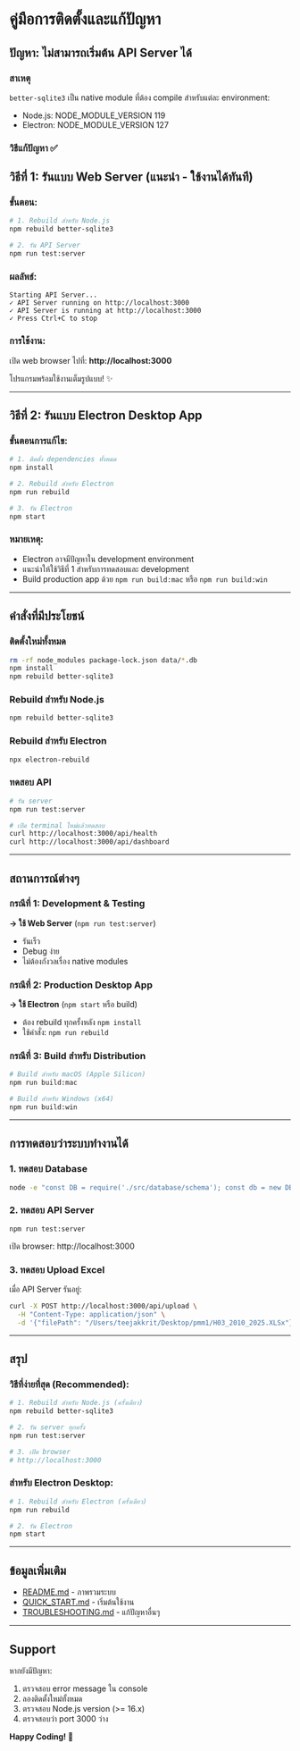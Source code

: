 # คู่มือการติดตั้งและแก้ปัญหา

## ปัญหา: ไม่สามารถเริ่มต้น API Server ได้

### สาเหตุ

`better-sqlite3` เป็น native module ที่ต้อง compile สำหรับแต่ละ environment:
- Node.js: NODE_MODULE_VERSION 119
- Electron: NODE_MODULE_VERSION 127

### วิธีแก้ปัญหา ✅

## วิธีที่ 1: รันแบบ Web Server (แนะนำ - ใช้งานได้ทันที)

### ขั้นตอน:

```bash
# 1. Rebuild สำหรับ Node.js
npm rebuild better-sqlite3

# 2. รัน API Server
npm run test:server
```

### ผลลัพธ์:
```
Starting API Server...
✓ API Server running on http://localhost:3000
✓ API Server is running at http://localhost:3000
✓ Press Ctrl+C to stop
```

### การใช้งาน:

เปิด web browser ไปที่: **http://localhost:3000**

โปรแกรมพร้อมใช้งานเต็มรูปแบบ! ✨

---

## วิธีที่ 2: รันแบบ Electron Desktop App

### ขั้นตอนการแก้ไข:

```bash
# 1. ติดตั้ง dependencies ทั้งหมด
npm install

# 2. Rebuild สำหรับ Electron
npm run rebuild

# 3. รัน Electron
npm start
```

### หมายเหตุ:
- Electron อาจมีปัญหาใน development environment
- แนะนำให้ใช้วิธีที่ 1 สำหรับการทดสอบและ development
- Build production app ด้วย `npm run build:mac` หรือ `npm run build:win`

---

## คำสั่งที่มีประโยชน์

### ติดตั้งใหม่ทั้งหมด
```bash
rm -rf node_modules package-lock.json data/*.db
npm install
npm rebuild better-sqlite3
```

### Rebuild สำหรับ Node.js
```bash
npm rebuild better-sqlite3
```

### Rebuild สำหรับ Electron
```bash
npx electron-rebuild
```

### ทดสอบ API
```bash
# รัน server
npm run test:server

# เปิด terminal ใหม่แล้วทดสอบ
curl http://localhost:3000/api/health
curl http://localhost:3000/api/dashboard
```

---

## สถานการณ์ต่างๆ

### กรณีที่ 1: Development & Testing
**→ ใช้ Web Server** (`npm run test:server`)
- รันเร็ว
- Debug ง่าย
- ไม่ต้องกังวลเรื่อง native modules

### กรณีที่ 2: Production Desktop App
**→ ใช้ Electron** (`npm start` หรือ build)
- ต้อง rebuild ทุกครั้งหลัง `npm install`
- ใช้คำสั่ง: `npm run rebuild`

### กรณีที่ 3: Build สำหรับ Distribution
```bash
# Build สำหรับ macOS (Apple Silicon)
npm run build:mac

# Build สำหรับ Windows (x64)
npm run build:win
```

---

## การทดสอบว่าระบบทำงานได้

### 1. ทดสอบ Database
```bash
node -e "const DB = require('./src/database/schema'); const db = new DB(); console.log('✓ Database OK');"
```

### 2. ทดสอบ API Server
```bash
npm run test:server
```

เปิด browser: http://localhost:3000

### 3. ทดสอบ Upload Excel

เมื่อ API Server รันอยู่:

```bash
curl -X POST http://localhost:3000/api/upload \
  -H "Content-Type: application/json" \
  -d '{"filePath": "/Users/teejakkrit/Desktop/pmm1/H03_2010_2025.XLSx"}'
```

---

## สรุป

### วิธีที่ง่ายที่สุด (Recommended):

```bash
# 1. Rebuild สำหรับ Node.js (ครั้งเดียว)
npm rebuild better-sqlite3

# 2. รัน server ทุกครั้ง
npm run test:server

# 3. เปิด browser
# http://localhost:3000
```

### สำหรับ Electron Desktop:

```bash
# 1. Rebuild สำหรับ Electron (ครั้งเดียว)
npm run rebuild

# 2. รัน Electron
npm start
```

---

## ข้อมูลเพิ่มเติม

- [README.md](README.md) - ภาพรวมระบบ
- [QUICK_START.md](QUICK_START.md) - เริ่มต้นใช้งาน
- [TROUBLESHOOTING.md](TROUBLESHOOTING.md) - แก้ปัญหาอื่นๆ

---

## Support

หากยังมีปัญหา:
1. ตรวจสอบ error message ใน console
2. ลองติดตั้งใหม่ทั้งหมด
3. ตรวจสอบ Node.js version (>= 16.x)
4. ตรวจสอบว่า port 3000 ว่าง

**Happy Coding! 🚀**
